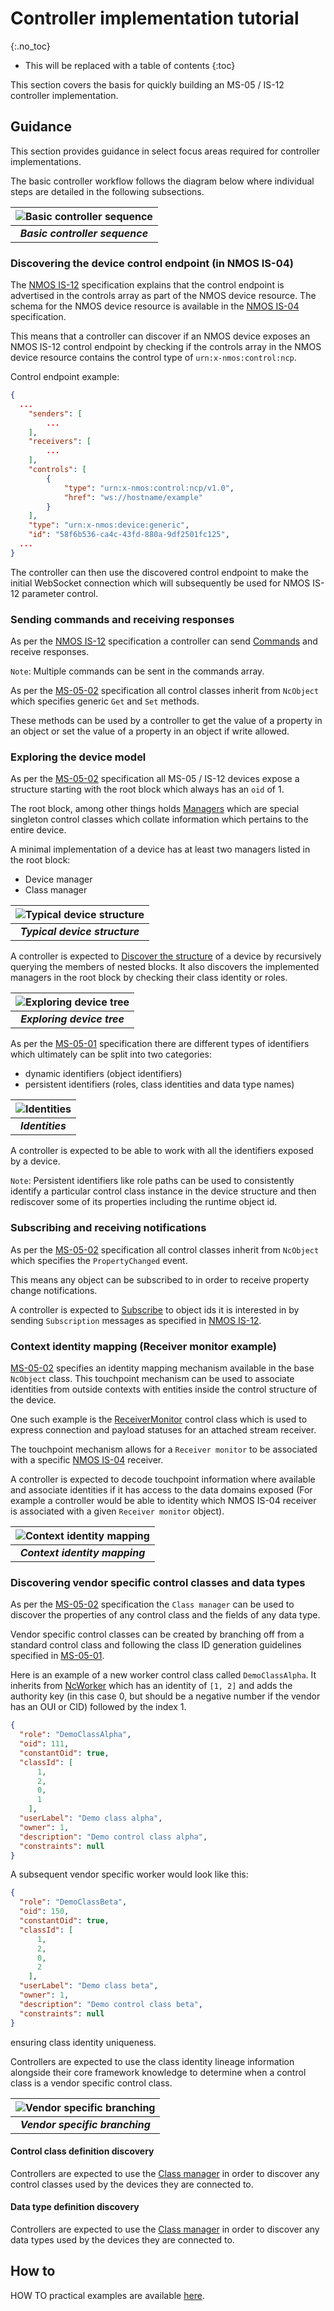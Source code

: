 # Controller implementation tutorial

{:.no_toc}

- This will be replaced with a table of contents
{:toc}

This section covers the basis for quickly building an MS-05 / IS-12 controller implementation.

## Guidance

This section provides guidance in select focus areas required for controller implementations.

The basic controller workflow follows the diagram below where individual steps are detailed in the following subsections.

| ![Basic controller sequence](images/basic-controller-sequence.png) |
|:--:|
| _**Basic controller sequence**_ |

### Discovering the device control endpoint (in NMOS IS-04)

The [NMOS IS-12](https://specs.amwa.tv/is-12/branches/v1.0-dev/docs/IS-04_interactions.html) specification explains that the control endpoint is advertised in the controls array as part of the NMOS device resource. The schema for the NMOS device resource is available in the [NMOS IS-04](https://specs.amwa.tv/is-04/branches/v1.3.1/APIs/schemas/with-refs/device.html) specification.

This means that a controller can discover if an NMOS device exposes an NMOS IS-12 control endpoint by checking if the controls array in the NMOS device resource contains the control type of `urn:x-nmos:control:ncp`.

Control endpoint example:

```json
{
  ...
    "senders": [
        ...
    ],
    "receivers": [
        ...
    ],
    "controls": [
        {
            "type": "urn:x-nmos:control:ncp/v1.0",
            "href": "ws://hostname/example"
        }
    ],
    "type": "urn:x-nmos:device:generic",
    "id": "58f6b536-ca4c-43fd-880a-9df2501fc125",
  ...
}
```

The controller can then use the discovered control endpoint to make the initial WebSocket connection which will subsequently be used for NMOS IS-12 parameter control.

### Sending commands and receiving responses

As per the [NMOS IS-12](https://specs.amwa.tv/is-12/branches/v1.0-dev/docs/Protocol_messaging.html#command-message-type) specification a controller can send [Commands](https://specs.amwa.tv/is-12/branches/v1.0-dev/docs/Sending_commands.html) and receive responses.

`Note`: Multiple commands can be sent in the commands array.

As per the [MS-05-02](https://specs.amwa.tv/ms-05-02/branches/v1.0-dev/docs/NcObject.html#generic-getter-and-setter) specification all control classes inherit from `NcObject` which specifies generic `Get` and `Set` methods.

These methods can be used by a controller to get the value of a property in an object or set the value of a property in an object if write allowed.

### Exploring the device model

As per the [MS-05-02](https://specs.amwa.tv/ms-05-02/branches/v1.0-dev/docs/Blocks.html) specification all MS-05 / IS-12 devices expose a structure starting with the root block which always has an `oid` of 1.

The root block, among other things holds [Managers](https://specs.amwa.tv/ms-05-02/branches/v1.0-dev/docs/Managers.html) which are special singleton control classes which collate information which pertains to the entire device.

A minimal implementation of a device has at least two managers listed in the root block:

- Device manager
- Class manager

| ![Typical device structure](images/typical-device-structure.png) |
|:--:|
| _**Typical device structure**_ |

A controller is expected to [Discover the structure](https://specs.amwa.tv/is-12/branches/v1.0-dev/docs/Exploring_the_device_tree.html) of a device by recursively querying the members of nested blocks. It also discovers the implemented managers in the root block by checking their class identity or roles.

| ![Exploring device tree](images/exploring-device-tree.png) |
|:--:|
| _**Exploring device tree**_ |

As per the [MS-05-01](https://specs.amwa.tv/ms-05-01/branches/v1.0-dev/docs/Identification.html) specification there are different types of identifiers which ultimately can be split into two categories:

- dynamic identifiers (object identifiers)
- persistent identifiers (roles, class identities and data type names)

| ![Identities](images/identities.png) |
|:--:|
| _**Identities**_ |

A controller is expected to be able to work with all the identifiers exposed by a device.

`Note`: Persistent identifiers like role paths can be used to consistently identify a particular control class instance in the device structure and then rediscover some of its properties including the runtime object id.

### Subscribing and receiving notifications

As per the [MS-05-02](https://specs.amwa.tv/ms-05-02/branches/v1.0-dev/docs/NcObject.html#propertychanged-event) specification all control classes inherit from `NcObject` which specifies the `PropertyChanged` event.

This means any object can be subscribed to in order to receive property change notifications.

A controller is expected to [Subscribe](https://specs.amwa.tv/is-12/branches/v1.0-dev/docs/Subscribing_to_events.html) to object ids it is interested in by sending `Subscription` messages as specified in [NMOS IS-12](https://specs.amwa.tv/is-12/branches/v1.0-dev/docs/Protocol_messaging.html).

### Context identity mapping (Receiver monitor example)

[MS-05-02](https://specs.amwa.tv/ms-05-02/branches/v1.0-dev/docs/NcObject.html#touchpoints) specifies an identity mapping mechanism available in the base `NcObject` class. This touchpoint mechanism can be used to associate identities from outside contexts with entities inside the control structure of the device.

One such example is the [ReceiverMonitor](https://specs.amwa.tv/nmos-control-feature-sets/branches/main/monitoring/#ncreceivermonitor) control class which is used to express connection and payload statuses for an attached stream receiver.

The touchpoint mechanism allows for a `Receiver monitor` to be associated with a specific [NMOS IS-04](https://specs.amwa.tv/is-04/) receiver.

A controller is expected to decode touchpoint information where available and associate identities if it has access to the data domains exposed (For example a controller would be able to identity which NMOS IS-04 receiver is associated with a given `Receiver monitor` object).

| ![Context identity mapping](images/context-identity-mapping.png) |
|:--:|
| _**Context identity mapping**_ |

### Discovering vendor specific control classes and data types

As per the [MS-05-02](https://specs.amwa.tv/ms-05-02/branches/v1.0-dev/docs/Managers.html#class-manager) specification the `Class manager` can be used to discover the properties of any control class and the fields of any data type.

Vendor specific control classes can be created by branching off from a standard control class and following the class ID generation guidelines specified in [MS-05-01](https://specs.amwa.tv/ms-05-01/branches/v1.0-dev/docs/Appendix_A_-_Class_ID_Format.html).

Here is an example of a new worker control class called `DemoClassAlpha`. It inherits from [NcWorker](https://specs.amwa.tv/ms-05-02/branches/v1.0-dev/idl/NC-Framework.html) which has an identity of `[1, 2]` and adds the authority key (in this case 0, but should be a negative number if the vendor has an OUI or CID) followed by the index 1.

```json
{
  "role": "DemoClassAlpha",
  "oid": 111,
  "constantOid": true,
  "classId": [
      1,
      2,
      0,
      1
    ],
  "userLabel": "Demo class alpha",
  "owner": 1,
  "description": "Demo control class alpha",
  "constraints": null
}
```

A subsequent vendor specific worker would look like this:

```json
{
  "role": "DemoClassBeta",
  "oid": 150,
  "constantOid": true,
  "classId": [
      1,
      2,
      0,
      2
    ],
  "userLabel": "Demo class beta",
  "owner": 1,
  "description": "Demo control class beta",
  "constraints": null
}
```

ensuring class identity uniqueness.

Controllers are expected to use the class identity lineage information alongside their core framework knowledge to determine when a control class is a vendor specific control class.

| ![Vendor specific branching](images/vendor-specific-branching.png) |
|:--:|
| _**Vendor specific branching**_ |

#### Control class definition discovery

Controllers are expected to use the [Class manager](https://specs.amwa.tv/is-12/branches/v1.0-dev/docs/Class_definition_discovery.html) in order to discover any control classes used by the devices they are connected to.

#### Data type definition discovery

Controllers are expected to use the [Class manager](https://specs.amwa.tv/is-12/branches/v1.0-dev/docs/Data_type_definition_discovery.html) in order to discover any data types used by the devices they are connected to.

## How to

HOW TO practical examples are available [here](How%20To%20practical%20examples.md).
